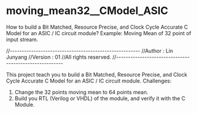 # moving_mean32__CModel_ASIC
How to build a Bit Matched, Resource Precise, and Clock Cycle Accurate C Model for an ASIC / IC circuit module? 
Example: Moving Mean of 32 point of input stream. 



//-------------------------------------------------------
//Author  : Lin Junyang
//Version : 01
//All rights reserved.
//-------------------------------------------------------

This project teach you to build a Bit Matched, Resource Precise, and Clock Cycle Accurate C Model for an ASIC / IC circuit module.
Challenges:
  1. Change the 32 points moving mean to 64 points mean.
  2. Build you RTL (Verilog or VHDL) of the module, and verify it with the C Module.
